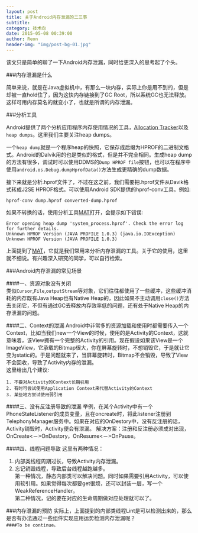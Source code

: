 ```yaml
---
layout: post  
title: 关于Android内存泄漏的二三事  
subtitle: 
category: 技术向
date: 2015-05-08 00:39:00
author: Reon
header-img: "img/post-bg-01.jpg"
---
```

该文只是简单的聊了一下Android内存泄漏，同时给更深入的思考起了个头。  

###内存泄漏是什么

简单来说，就是在Java虚拟机中，有那么一块内存，实际上你是用不到的，但是却被一直hold住了，因为这快内存链接到了GC Root，所以系统GC也无法释放。这样可用内存莫名的就变小了，也就是所谓的内存泄漏。

<!--more-->  

###分析工具  

Android提供了两个分析应用程序内存使用情况的工具，[Allocation Tracker](http://android-developers.blogspot.com/2009/02/track-memory-allocations.html)以及`heap dumps`。这里我们主要关注heap dumps。  

一个`heap dump`就是一个程序heap的快照，它保存成后缀为HPROF的二进制文格式。Android的Dalvik用的也是类似的格式，但是并不完全相同。生成heap dump的方法有很多，调试时可以使用DDMS的`Dump HPROF file`按钮，也可以在程序中使用`android.os.Debug.dumpHprofData()`方法生成更精确的dump数据。  

接下来就是分析.hprof文件了，不过在这之前，我们需要把.hprof文件从Davik格式转成J2SE HPROF格式。可以使用Android SDK提供的hprof-conv工具。例如:
  
	hprof-conv dump.hprof converted-dump.hprof 
	
如果不转换的话，使用分析工具[MAT](http://www.eclipse.org/mat/)打开，会提示如下错误:

	Error opening heap dump 'system_process.hprof'. Check the error log for further details.  
	Unknown HPROF Version (JAVA PROFILE 1.0.3) (java.io.IOException)  
	Unknown HPROF Version (JAVA PROFILE 1.0.3)  
	
上面提到了[MAT](http://www.eclipse.org/mat/)，它就是我们常用来分析内存泄漏的工具。关于它的使用，这里就不细说。有兴趣深入研究的同学，可以自行检索。  

###Android内存泄漏的常见场景

####一、资源对象没有关闭  
类似`Cursor`,`File`,`outputStream`等对象，它们往往都使用了一些缓冲，这些缓冲消耗的内存既有Java Heap也有Native Heap的，因此如果不主动调用`close()`方法去关闭它，不但有通过GC去释放内存效率低的问题，还有处于Native Heap的内存泄漏的问题。  
  
####二、Context的泄漏
Android中非常多的资源加载和使用时都需要传入一个Context，比如当我们new一个View的时候，使用的是Activity的Context，这就意味着，该View拥有一个完整的Activity的引用。现在假设如果该View是一个ImageView，它承载的Bitmap很大，你在屏幕旋转时，不想销毁它，于是就让它变为static的。于是问题就来了，当屏幕旋转时，Bitmap不会销毁，导致了View不会回收，导致了Activity内存的泄漏。  
这里给出几个建议: 
 
	1. 不要对Activity的Context长期引用
	2. 有时可尝试使用Application Context来代替Activity的Context
	3. 某些地方尝试使用弱引用


####三、没有反注册导致的泄漏
举例，在某个Activity中有一个PhoneStateListener的成员变量，且在oncreate时，将此listener注册到TelephonyManager服务中。如果在对应的OnDestory中，没有反注册的话，Activity销毁时，Activity便会有泄漏。
解决方案：注册和反注册必须成对出现，OnCreate<－>OnDestory，OnResume<－>OnPause。  

####四、线程问题导致
这里有两种情况：
1. 内部类线程周期过长，导致Activity内存泄漏。  
2. 忘记销毁线程，导致后台线程越跑越多。  
第一种情况，静态内部类可以解决问题。同时如果需要引用Activity，可以使用软引用。如果觉得每次都要get很烦，还可以封装一层，写一个WeakReferenceHandler<T>。  
第二种情况，记的要在对应的生命周期做对应处理就可以了。  

###内存泄漏的预防
实际上，上面提到的内部类线程Lint是可以检测出来的，那么是否有办法通过一些组件实现应用运势检测内存泄漏呢？  
`####To be continue。  `




